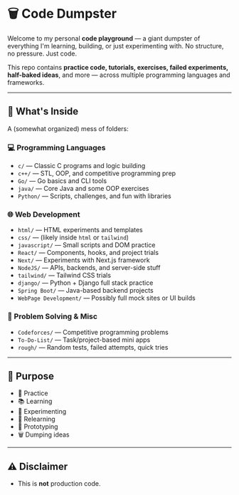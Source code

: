 # 🗑️ Code Dumpster

Welcome to my personal **code playground** — a giant dumpster of everything I'm learning, building, or just experimenting with. No structure, no pressure. Just code.

This repo contains **practice code, tutorials, exercises, failed experiments, half-baked ideas**, and more — across multiple programming languages and frameworks.

---

## 📁 What's Inside

A (somewhat organized) mess of folders:

### 💻 Programming Languages
- `c/` — Classic C programs and logic building
- `c++/` — STL, OOP, and competitive programming prep
- `Go/` — Go basics and CLI tools
- `java/` — Core Java and some OOP exercises
- `Python/` — Scripts, challenges, and fun with libraries

### 🌐 Web Development
- `html/` — HTML experiments and templates
- `css/` — (likely inside `html` or `tailwind`)
- `javascript/` — Small scripts and DOM practice
- `React/` — Components, hooks, and project trials
- `Next/` — Experiments with Next.js framework
- `NodeJS/` — APIs, backends, and server-side stuff
- `tailwind/` — Tailwind CSS trials
- `django/` — Python + Django full stack practice
- `Spring Boot/` — Java-based backend projects
- `WebPage Development/` — Possibly full mock sites or UI builds

### 🧠 Problem Solving & Misc
- `Codeforces/` — Competitive programming problems
- `To-Do-List/` — Task/project-based mini apps
- `rough/` — Random tests, failed attempts, quick tries

---

## 🧪 Purpose

- 🚀 Practice
- 📚 Learning
- 🔨 Experimenting
- 🔁 Relearning
- 💭 Prototyping
- 🗑️ Dumping ideas

---

## ⚠️ Disclaimer

- This is **not** production code.


